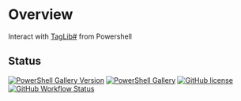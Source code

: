 # Overview

Interact with [TagLib#](https://github.com/mono/taglib-sharp) from Powershell


## Status

[![PowerShell Gallery Version](https://img.shields.io/powershellgallery/v/TagLibCli)](https://www.powershellgallery.com/packages/TagLibCli)
[![PowerShell Gallery](https://img.shields.io/powershellgallery/dt/TagLibCli?color=green)](https://www.powershellgallery.com/packages/TagLibCli)
[![GitHub license](https://img.shields.io/github/license/chris-peterson/pwsh-taglib.svg)](LICENSE)
[![GitHub Workflow Status](https://img.shields.io/github/actions/workflow/status/chris-peterson/pwsh-taglib/deploy.yml?branch=main&label=ci)](https://github.com/chris-peterson/pwsh-taglib/actions/workflows/deploy.yml)
